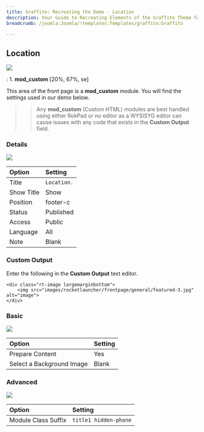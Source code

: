 ```yaml
---
title: Graffito: Recreating the Demo - Location
description: Your Guide to Recreating Elements of the Graffito Theme for Joomla
breadcrumb: /joomla:Joomla/!templates:Templates/graffito:Graffito

---
```


Location
-----
![][demo]

:   1. **mod_custom** [20%, 67%, se]

This area of the front page is a **mod_custom** module. You will find the settings used in our demo below.

>> Any **mod_custom** (Custom HTML) modules are best handled using either RokPad or no editor as a WYSISYG editor can cause issues with any code that exists in the **Custom Output** field.

### Details
![][demo2]

| Option     | Setting      |  
| :--------- | :----------- |  
| Title      | `Location.`  |  
| Show Title | Show         |  
| Position   | footer-c     |  
| Status     | Published    |  
| Access     | Public       |  
| Language   | All          |  
| Note       | Blank        |  

### Custom Output
Enter the following in the **Custom Output** text editor.

~~~
<div class="rt-image largemarginbottom">
    <img src="images/rocketlauncher/frontpage/general/featured-3.jpg" alt="image">
</div>
~~~

### Basic
![][demo3]

| Option                    | Setting |  
| :------------------------ | :------ |  
| Prepare Content           | Yes     |  
| Select a Background Image | Blank   |

### Advanced
![][demo4]

| Option              | Setting               |  
| :------------------ | :-------------------- |  
| Module Class Suffix | `title1 hidden-phone` |   

[demo]: assets/demo_6.jpeg
[demo2]: assets/location_1.jpeg
[demo3]: assets/location_2.jpeg
[demo4]: assets/location_3.jpeg